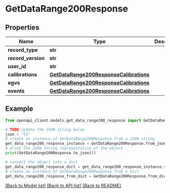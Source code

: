 # GetDataRange200Response


## Properties

Name | Type | Description | Notes
------------ | ------------- | ------------- | -------------
**record_type** | **str** |  | [optional] 
**record_version** | **str** |  | [optional] 
**user_id** | **str** |  | [optional] 
**calibrations** | [**GetDataRange200ResponseCalibrations**](GetDataRange200ResponseCalibrations.md) |  | [optional] 
**egvs** | [**GetDataRange200ResponseCalibrations**](GetDataRange200ResponseCalibrations.md) |  | [optional] 
**events** | [**GetDataRange200ResponseCalibrations**](GetDataRange200ResponseCalibrations.md) |  | [optional] 

## Example

```python
from openapi_client.models.get_data_range200_response import GetDataRange200Response

# TODO update the JSON string below
json = "{}"
# create an instance of GetDataRange200Response from a JSON string
get_data_range200_response_instance = GetDataRange200Response.from_json(json)
# print the JSON string representation of the object
print(GetDataRange200Response.to_json())

# convert the object into a dict
get_data_range200_response_dict = get_data_range200_response_instance.to_dict()
# create an instance of GetDataRange200Response from a dict
get_data_range200_response_from_dict = GetDataRange200Response.from_dict(get_data_range200_response_dict)
```
[[Back to Model list]](../README.md#documentation-for-models) [[Back to API list]](../README.md#documentation-for-api-endpoints) [[Back to README]](../README.md)


